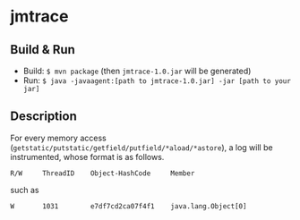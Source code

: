 # jmtrace

## Build & Run

- Build: `$ mvn package` (then `jmtrace-1.0.jar` will be generated)
- Run: `$ java -javaagent:[path to jmtrace-1.0.jar] -jar [path to your jar]`

## Description

For every memory access (`getstatic/putstatic/getfield/putfield/*aload/*astore`), a log will be instrumented, whose format is as follows.

```
R/W     ThreadID    Object-HashCode     Member
```

such as 

```
W       1031        e7df7cd2ca07f4f1    java.lang.Object[0]
```